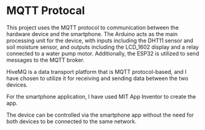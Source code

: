 
# MQTT Protocal 

This project uses the MQTT protocol to communication between the hardware device and the smartphone. The Arduino acts as the main processing unit for the device, with inputs including the DHT11 sensor and soil moisture sensor, and outputs including the LCD_1602 display and a relay connected to a water pump motor. Additionally, the ESP32 is utilized to send messages to the MQTT broker.

HiveMQ is a data transport platform that is MQTT protocol-based, and I have chosen to utilize it for receiving and sending data between the two devices.


For the smartphone application, I have used MIT App Inventor to create the app.

The device can be controlled via the smartphone app without the need for both devices to be connected to the same network.


